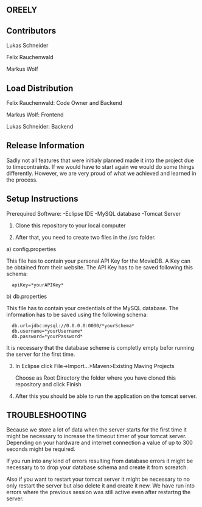 ## OREELY

## Contributors
Lukas Schneider

Felix Rauchenwald

Markus Wolf


## Load Distribution
Felix Rauchenwald: Code Owner and Backend

Markus Wolf: Frontend

Lukas Schneider: Backend


## Release Information
Sadly not all features that were initialy planned made it into the project due to timecontraints. If we would have to start again we would do some things differently. However, we are very proud of what we achieved and learned in the process.

## Setup Instructions
Prerequired Software:
-Eclipse IDE
-MySQL database
-Tomcat Server

1) Clone this repository to your local computer

2) After that, you need to create two files in the /src folder.

  a) config.properties
  
  This file has to contain your personal API Key for the MovieDB. A Key can be obtained from their website.
  The API Key has to be saved following this schema: 
      
      apiKey=*yourAPIKey*
      
  b) db.properties
  
  This file has to contain your credentials of the MySQL database. 
  The information has to be saved using the following schema:
      
      db.url=jdbc:mysql://0.0.0.0:0000/*yourSchema*
      db.username=*yourUsername*
      db.password=*yourPassword*
      
  It is necessary that the database scheme is completly empty befor running the server for the first time.
      
3) In Eclipse click File->Import...>Maven>Existing Maving Projects

      Choose as Root Directory the folder where you have cloned this repository and click Finish
           
4) After this you should be able to run the application on the tomcat server.

## TROUBLESHOOTING

Because we store a lot of data when the server starts for the first time it might be necessary to increase the timeout timer of your tomcat server. Depending on your hardware and internet connection a value of up to 300 seconds might be required.

If you run into any kind of errors resulting from database errors it might be necessary to to drop your database schema and create it from screatch.

Also if you want to restart your tomcat server it might be necessary to no only restart the server but also delete it and create it new. We have run into errors where the previous session was still active even after restartng the server.
